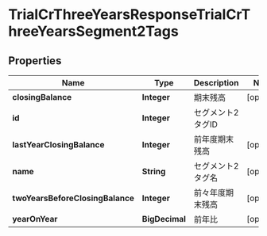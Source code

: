

# TrialCrThreeYearsResponseTrialCrThreeYearsSegment2Tags


## Properties

| Name | Type | Description | Notes |
|------------ | ------------- | ------------- | -------------|
|**closingBalance** | **Integer** | 期末残高 |  [optional] |
|**id** | **Integer** | セグメント2タグID |  |
|**lastYearClosingBalance** | **Integer** | 前年度期末残高 |  [optional] |
|**name** | **String** | セグメント2タグ名 |  [optional] |
|**twoYearsBeforeClosingBalance** | **Integer** | 前々年度期末残高 |  [optional] |
|**yearOnYear** | **BigDecimal** | 前年比 |  [optional] |



